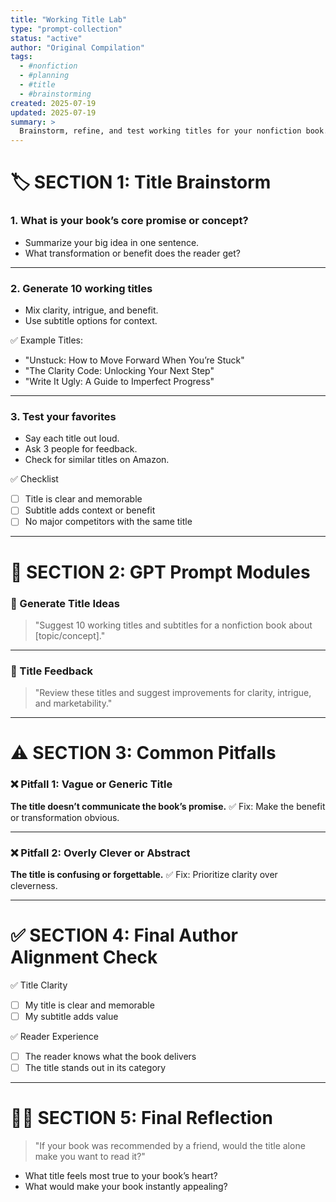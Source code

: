 ```yaml
---
title: "Working Title Lab"
type: "prompt-collection"
status: "active"
author: "Original Compilation"
tags:
  - #nonfiction
  - #planning
  - #title
  - #brainstorming
created: 2025-07-19
updated: 2025-07-19
summary: >
  Brainstorm, refine, and test working titles for your nonfiction book. Use prompts and checklists to find a title that is clear, memorable, and marketable.
---
```


# 🏷️ SECTION 1: Title Brainstorm

### 1. What is your book’s core promise or concept?
- Summarize your big idea in one sentence.
- What transformation or benefit does the reader get?

---

### 2. Generate 10 working titles
- Mix clarity, intrigue, and benefit.
- Use subtitle options for context.

✅ Example Titles:
- "Unstuck: How to Move Forward When You’re Stuck"
- "The Clarity Code: Unlocking Your Next Step"
- "Write It Ugly: A Guide to Imperfect Progress"

---

### 3. Test your favorites
- Say each title out loud.
- Ask 3 people for feedback.
- Check for similar titles on Amazon.

✅ Checklist
- [ ] Title is clear and memorable
- [ ] Subtitle adds context or benefit
- [ ] No major competitors with the same title

---

# 🤖 SECTION 2: GPT Prompt Modules

### 📌 Generate Title Ideas
> "Suggest 10 working titles and subtitles for a nonfiction book about [topic/concept]."

---

### 📌 Title Feedback
> "Review these titles and suggest improvements for clarity, intrigue, and marketability."

---

# ⚠️ SECTION 3: Common Pitfalls

### ❌ Pitfall 1: Vague or Generic Title
**The title doesn’t communicate the book’s promise.**
✅ Fix: Make the benefit or transformation obvious.

---

### ❌ Pitfall 2: Overly Clever or Abstract
**The title is confusing or forgettable.**
✅ Fix: Prioritize clarity over cleverness.

---

# ✅ SECTION 4: Final Author Alignment Check

✅ Title Clarity
- [ ] My title is clear and memorable
- [ ] My subtitle adds value

✅ Reader Experience
- [ ] The reader knows what the book delivers
- [ ] The title stands out in its category

---

# 🧘‍♀️ SECTION 5: Final Reflection

> "If your book was recommended by a friend, would the title alone make you want to read it?"
- What title feels most true to your book’s heart?
- What would make your book instantly appealing?
